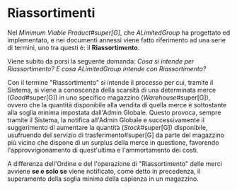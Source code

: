 # Riassortimenti <capriassortimenti>

Nel _Minimum Viable Product#super[G]_, che _ALimitedGroup_ ha progettato ed implementato, e nei documenti annessi viene fatto riferimento ad una serie di termini, uno tra questi è: il **Riassortimento**.

Viene subito da porsi la seguente domanda:
_Cosa si intende per Riassortimento? E cosa ALimitedGroup intende con Riassortimento?_

Con il termine "Riassortimento" si intende il processo per cui, tramite il Sistema, si viene a conoscenza della scarsità di una determinata merce (_Good_#super[G]) in uno specifico magazzino (_Warehouse_#super[G]), ovvero che la quantità disponibile alla vendita di quella merce è sottostante alla soglia minima impostata dall'Admin Globale.
Questo provoca, sempre tramite il Sistema, la notifica all'Admin Globale e successivamente il suggerimento di aumentare la quantità (_Stock_#super[G]) disponibile, usufruendo del servizio di trasferimento#super[G] da parte del magazzino più vicino che dispone di un surplus della merce in questione, favorendo l'approvvigionamento di quest'ultima e l'ammortamento dei costi.

A differenza dell'Ordine e del l'operazione di "Riassortimento" delle merci avviene **se e solo se** viene notificato, come detto in precedenza, il superamento della soglia minima della capienza in un magazzino.
